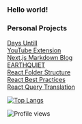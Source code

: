 
<!-- **garbalau-github/garbalau-github** is a ✨ _special_ ✨ repository because its `README.md` (this file) appears on your GitHub profile. -->

<h3>Hello world!</h3>

### Personal Projects

[Days Untill](https://garbalau-github.github.io/days-until.github.io/) <br>
[YouTube Extension](https://github.com/garbalau-github/youtube-bookmarks) <br>
[Next.js Markdown Blog](https://garbalau-blog.vercel.app/blog) <br>
[EARTHQUIET](https://www.earthquiet.com/) <br>
[React Folder Structure](https://github.com/garbalau-github/react-folder-structure) <br>
[React Best Practices](https://github.com/garbalau-github/react-best-practices) <br>
[React Query Translation](https://github.com/TkDodo/blog/pull/183) <br />

[![Top Langs](https://github-readme-stats.vercel.app/api/top-langs/?username=garbalau-github&hide_progress=true)](https://github.com/garbalau-github/github-readme-stats)

![Profile views](https://komarev.com/ghpvc/?username=garbalau-github&color=green)
